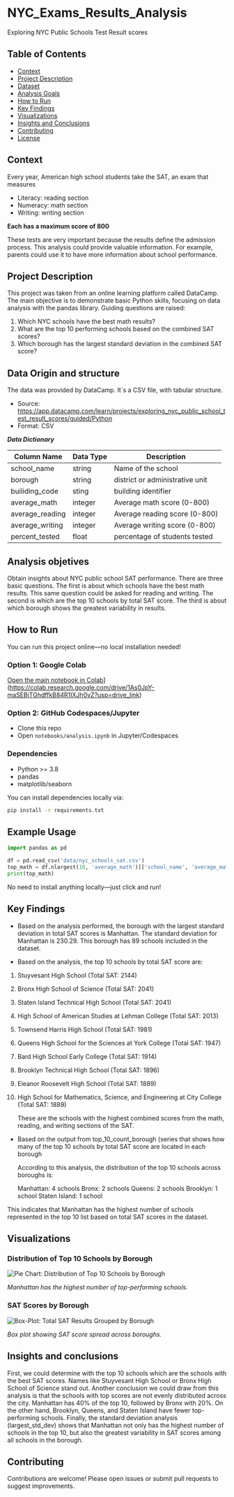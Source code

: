 # NYC_Exams_Results_Analysis
Exploring NYC Public Schools Test Result scores

## Table of Contents

- [Context](#project-overview)
- [Project Description](#Project-Description)
- [Dataset](#dataset)
- [Analysis Goals](#analysis-goals)
- [How to Run](#how-to-run)
- [Key Findings](#key-findings)
- [Visualizations](#visualizations)
- [Insights and Conclusions](#insights-and-conclusions)
- [Contributing](#contributing)
- [License](#license)

## Context
Every year, American high school students take the SAT, an exam that measures
- Literacy: reading section
- Numeracy: math section
- Writing: writing section

**Each has a maximum score of 800**

These tests are very important because the results define the admission process. This analysis could provide valuable information. For example, parents could use it to have more information about school performance. 

## Project Description
This project was taken from an online learning platform called DataCamp. The main objective is to demonstrate basic Python skills, focusing on data analysis with the pandas library. Guiding questions are raised:

1. Which NYC schools have the best math results?
2. What are the top 10 performing schools based on the combined SAT scores?
3. Which borough has the largest standard deviation in the combined SAT score?

## Data Origin and structure
The data was provided by DataCamp. It´s a CSV file, with tabular structure. 

- Source: https://app.datacamp.com/learn/projects/exploring_nyc_public_school_test_result_scores/guided/Python
- Format: CSV
 
 **_*Data Dictionary*_**

| Column Name                     | Data Type | Description                         |
|---------------------------------|-----------|-------------------------------------|
| school_name                     | string    | Name of the school                  |
| borough                         | string    | district or administrative unit     |
| builiding_code                  | sting     | building identifier                 |
| average_math                    | integer   | Average math score (0-800)          |
| average_reading                 | integer   | Average reading score (0-800)       |
| average_writing                 | integer   | Average writing score (0-800)       |
| percent_tested                  | float     | percentage of students tested       |

## Analysis objetives
Obtain insights about NYC public school SAT performance. There are three basic questions. The first is about which schools have the best math results. This same question could be asked for reading and writing. The second is which are the top 10 schools by total SAT score. The third is about which borough shows the greatest variability in results.

## How to Run

You can run this project online—no local installation needed!

### Option 1: Google Colab

[Open the main notebook in Colab](https://colab.research.google.com/drive/1As0JpY-maSEBjTGhdffkB84R1IXJh0vZ#scrollTo=347a7856)](https://colab.research.google.com/drive/1As0JpY-maSEBjTGhdffkB84R1IXJh0vZ?usp=drive_link)

### Option 2: GitHub Codespaces/Jupyter

- Clone this repo
- Open `notebooks/analysis.ipynb` in Jupyter/Codespaces

### Dependencies

- Python >= 3.8
- pandas
- matplotlib/seaborn

You can install dependencies locally via:
```bash
pip install -r requirements.txt
```

## Example Usage

```python
import pandas as pd

df = pd.read_csv('data/nyc_schools_sat.csv')
top_math = df.nlargest(10, 'average_math')[['school_name', 'average_math']]
print(top_math)
```
No need to install anything locally—just click and run!

## Key Findings

- Based on the analysis performed, the borough with the largest standard deviation in total SAT scores is Manhattan. The standard deviation for Manhattan is 230.29. This borough has 89 schools included in the dataset.
  
- Based on the analysis, the top 10 schools by total SAT score are:

1. Stuyvesant High School (Total SAT: 2144)
2. Bronx High School of Science (Total SAT: 2041)
3. Staten Island Technical High School (Total SAT: 2041)
4. High School of American Studies at Lehman College (Total SAT: 2013)
5. Townsend Harris High School (Total SAT: 1981)
6. Queens High School for the Sciences at York College (Total SAT: 1947)
7. Bard High School Early College (Total SAT: 1914)
8. Brooklyn Technical High School (Total SAT: 1896)
9. Eleanor Roosevelt High School (Total SAT: 1889)
10. High School for Mathematics, Science, and Engineering at City College (Total SAT: 1889)

    These are the schools with the highest combined scores from the math, reading, and writing sections of the SAT.
 
- Based on the output from top_10_count_borough (series that shows how many of the top 10 schools by total SAT score are located in each borough

  According to this analysis, the distribution of the top 10 schools across boroughs is:

  Manhattan: 4 schools
  Bronx: 2 schools
  Queens: 2 schools
  Brooklyn: 1 school
  Staten Island: 1 school

This indicates that Manhattan has the highest number of schools represented in the top 10 list based on total SAT scores in the dataset.

## Visualizations

### Distribution of Top 10 Schools by Borough

![Pie Chart: Distribution of Top 10 Schools by Borough](pie_chart.png)

*Manhattan has the highest number of top-performing schools.*

### SAT Scores by Borough

![Box-Plot: Total SAT Results Grouped by Borough](boxplot_ny_exams.png)

*Box plot showing SAT score spread across boroughs.*

## Insights and conclusions
First, we could determine with the top 10 schools which are the schools with the best SAT scores. Names like Stuyvesant High School or Bronx High School of Science stand out. Another conclusion we could draw from this analysis is that the schools with top scores are not evenly distributed across the city. Manhattan has 40% of the top 10, followed by Bronx with 20%. On the other hand, Brooklyn, Queens, and Staten Island have fewer top-performing schools. Finally, the standard deviation analysis (largest_std_dev) shows that Manhattan not only has the highest number of schools in the top 10, but also the greatest variability in SAT scores among all schools in the borough.

## Contributing

Contributions are welcome! Please open issues or submit pull requests to suggest improvements.



